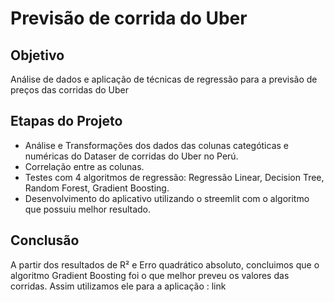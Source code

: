 # Previsão de corrida do Uber

## Objetivo
Análise de dados e aplicação de técnicas de regressão para a previsão de preços das corridas do Uber

## Etapas do Projeto
- Análise e Transformações dos dados das colunas categóticas e numéricas do Dataser de corridas do Uber no Perú.
- Correlação entre as colunas.
- Testes com 4 algoritmos de regressão: Regressão Linear, Decision Tree, Random Forest, Gradient Boosting.
- Desenvolvimento do aplicativo utilizando o streemlit com o algoritmo que possuiu melhor resultado.

## Conclusão
A partir dos resultados de R² e Erro quadrático absoluto, concluimos que o algoritmo Gradient Boosting foi o que melhor preveu os valores das corridas. 
Assim utilizamos ele para a aplicação : link
